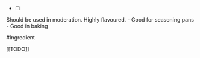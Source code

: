 - [ ] 
Should be used in moderation. Highly flavoured.
	- Good for seasoning pans
	- Good in baking

#Ingredient 

[[TODO]]